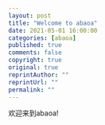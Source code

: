 ```yaml
---
layout: post
title: "Welcome to abaoa"
date: 2021-05-01 16:00:00
categories: [abaoa]
published: true
comments: false
copyright: true
original: true
reprintAuthor: ""
reprintUrl: ""
permalink: ""
---
```


欢迎来到abaoa!
